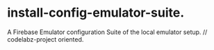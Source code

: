 # install-config-emulator-suite.

A Firebase Emulator configuration Suite of the local emulator setup.
// codelabz-project oriented.
